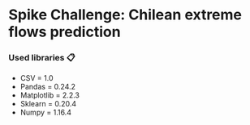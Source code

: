 # Spike Challenge: Chilean extreme flows prediction

### Used libraries 📋

* CSV = 1.0
* Pandas = 0.24.2
* Matplotlib = 2.2.3
* Sklearn = 0.20.4
* Numpy = 1.16.4
